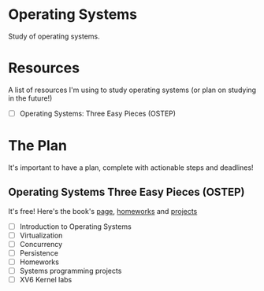 # Operating Systems
Study of operating systems.

# Resources
A list of resources I'm using to study operating systems (or plan on studying in the future!)

- [ ] Operating Systems: Three Easy Pieces (OSTEP)

# The Plan
It's important to have a plan, complete with actionable steps and deadlines!

## Operating Systems Three Easy Pieces (OSTEP)
It's free! Here's the book's [page](https://pages.cs.wisc.edu/~remzi/OSTEP/#homework), [homeworks](https://pages.cs.wisc.edu/~remzi/OSTEP/Homework/homework.html) and [projects](https://github.com/remzi-arpacidusseau/ostep-projects)

- [ ] Introduction to Operating Systems
- [ ] Virtualization
- [ ] Concurrency
- [ ] Persistence
- [ ] Homeworks
- [ ] Systems programming projects
- [ ] XV6 Kernel labs
